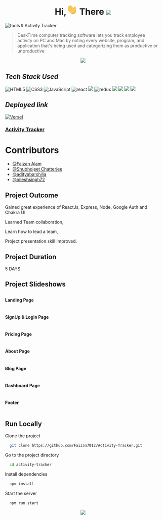 

<h1 align="center"> Hi,<img style="width: 35px;" src="https://raw.githubusercontent.com/ABSphreak/ABSphreak/master/gifs/Hi.gif" alt=""> There <img src="https://camo.githubusercontent.com/d3359cb00ab0b5ed8f2e1fe3fceb4fbaf3b614340f8c0db99c17b9f50b351770/68747470733a2f2f656d6f6a69732e736c61636b6d6f6a69732e636f6d2f656d6f6a69732f696d616765732f313533313834393433302f343234362f626c6f622d73756e676c61737365732e6769663f31353331383439343330" width="35"></h1>

<img align="left" width="50" alt="tools" src="https://camo.githubusercontent.com/beb64ff21c883e318e4f5db5231c2ba4175705bea1c9249e82a41ab375db4f75/68747470733a2f2f6d65646961322e67697068792e636f6d2f6d656469612f51737347456d706b79454f684243623765312f67697068792e6769663f6369643d656366303565343761306e336769316266716e74716d6f62386739616964316f796a327772336473336d67373030626c267269643d67697068792e676966" /># Activity Tracker

>DeskTime computer tracking software lets you track employee activity on PC and Mac by noting every website, program, and application that's being used and categorizing them as productive or unproductive


<p align="center">
  <a href="https://activity-tracker-orpin.vercel.app">
    <img src="https://readme-typing-svg.demolab.com/?lines=Activity Tracker! ; .....You can track your daily life activity 👨🏻‍💻; Through%20this%20App%20%20!&font=Fira%20Code&center=true&width=440&height=45&color=#37bcf7&vCenter=true&size=22&pause=1000"></a>
</p>

<h2 align="left"><i>Tech Stack Used</i></h2>
<div align="left">
<img alt="HTML5" src="https://img.shields.io/badge/html5-%23E34F26.svg?style=for-the-badge&logo=html5&logoColor=white"/>
<img alt="CSS3" src="https://img.shields.io/badge/css3-%231572B6.svg?style=for-the-badge&logo=css3&logoColor=white"/> 
<img alt="JavaScript" src="https://img.shields.io/badge/javascript-%23323330.svg?style=for-the-badge&logo=javascript&logoColor=%23F7DF1E"/>
<img alt="react" src="https://img.shields.io/badge/React-20232A?style=for-the-badge&logo=react&logoColor=61DAFB" />
<img src="https://img.shields.io/badge/React_Router-CA4245?style=for-the-badge&logo=react-router&logoColor=white" />  
<img alt="redux" src="https://img.shields.io/badge/Redux-593D88?style=for-the-badge&logo=redux&logoColor=white" />
<img src="https://img.shields.io/badge/Node.js-43853D?style=for-the-badge&logo=node.js&logoColor=white" /> 
<img src="https://img.shields.io/badge/MongoDB-2e542d?style=for-the-badge&logo=mongodb&logoColor=white" />
<img src="https://img.shields.io/badge/Express.js-404D59?style=for-the-badge" />
<img alit="chakra" src="https://img.shields.io/badge/chakra-%234ED1C5.svg?style=for-the-badge&logo=chakraui&logoColor=white" />  
</div>

<h2 align="left"><i>Deployed link</i></h2>
  <a href="https://activity-tracker-orpin.vercel.app" target="_blank">
  <img style="width: 105px; " alt="Versel" src="https://im5.ezgif.com/tmp/ezgif-5-e065c5c545.png"/>
  </a>
<h3 align="left"><a href="https://activity-tracker-orpin.vercel.app" target="_blank">Activity Tracker</a></h3>

<h1>Contributors</h1>
    <ul>
         <li><a href="https://github.com/Faizan7012" target="_blank">@Faizan Alam</a></li>
        <li><a href="https://github.com/shubhojeet1" target="_blank">@Shubhojeet Chatterjee</a></li>
        <li> <a href="https://github.com/adityabarshilia" target="_blank">@adityabarshilia</a> </li>
        <li><a href="https://github.com/nileshsingh72" target="_blank">@nileshsingh72</a></li>
      </ul>
<h2>Project Outcome</h2>
<p>Gained great experience of ReactJs, Express, Node, Google Auth and Chakra UI</p>
<p>Learned Team collaboration,</p>
<p>Learn how to lead a team,</p>
<p>Project presentation skill improved.</p>

<h2>Project Duration</h2>
<p> 5 DAYS</p>  

<h2>Project Slideshows<h2>
<h4>Landing Page</h4>
<p></p>
 <div style="display: grid; grid-template-columns: repeat(2,1fr); gap:20px " >
  <img style="width: 100%;" src="https://i.imgur.com/bz7seVg.gif" alt="">
 </div>
 
 <h4>SignUp & LogIn Page</h4>
<p></p>
 <div style="display: grid; grid-template-columns: repeat(2,1fr); gap:20px " >
  <img style="width: 100%;" src="https://i.imgur.com/HiErnqP.gif" alt="">
 </div>

 
 <h4>Pricing Page</h4>
<p></p>
 <div style="display: grid; grid-template-columns: repeat(2,1fr); gap:20px " >
  <img style="width: 100%;" src="https://im2.ezgif.com/tmp/ezgif-2-159842f6a2.gif" alt="">
 </div>
 
 <h4>About Page</h4>
<p></p>
 <div style="display: grid; grid-template-columns: repeat(2,1fr); gap:20px " >
  <img style="width: 100%;" src="https://im5.ezgif.com/tmp/ezgif-5-52c804cf6c.gif" alt="">
 </div>
 <h4>Blog Page</h4>
<p></p>
 <div style="display: grid; grid-template-columns: repeat(2,1fr); gap:20px " >
  <img style="width: 100%;" src="https://im5.ezgif.com/tmp/ezgif-5-0e65dd15b2.gif" alt="">
 </div>
 
  <h4>Dashboard Page</h4>
<p></p>
 <div style="display: grid; grid-template-columns: repeat(2,1fr); gap:20px " >
  <img style="width: 100%;" src="https://im5.ezgif.com/tmp/ezgif-5-f86adf2115.gif" alt="">
 </div>
 
 <h4>Footer</h4>
<p></p>
 <div style="display: grid; grid-template-columns: repeat(2,1fr); gap:20px " >
  <img style="width: 100%;" src="https://i.imgur.com/hudQ8mi.gif" alt="">
 </div>





## Run Locally

Clone the project

```bash
  git clone https://github.com/Faizan7012/Activity-Tracker.git
```

Go to the project directory

```bash
  cd activity-tracker
```

Install dependencies

```bash
  npm install
```

Start the server

```bash
  npm run start
```

<p align="center">
  <a href="https://activity-tracker-orpin.vercel.app">
    <img src="https://readme-typing-svg.demolab.com/?lines=Thank You! ; .....Please do rate our Project 😊 👨🏻‍💻;&font=Fira%20Code&center=true&width=440&height=45&color=#37bcf7&vCenter=true&size=22&pause=1000"></a>
</p>



